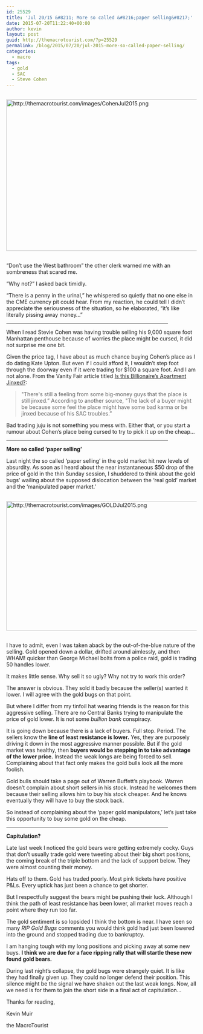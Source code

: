```yaml
---
id: 25529
title: 'Jul 20/15 &#8211; More so called &#8216;paper selling&#8217;'
date: 2015-07-20T11:22:40+00:00
author: kevin
layout: post
guid: http://themacrotourist.com/?p=25529
permalink: /blog/2015/07/20/jul-2015-more-so-called-paper-selling/
categories:
  - macro
tags:
  - gold
  - SAC
  - Steve Cohen
---
```


  <img src="http://themacrotourist.com/images/CohenJul2015.png" style="margin:30px auto;display:block;" alt="http://themacrotourist.com/images/CohenJul2015.png" width="600" height="400">

&#8220;Don&#8217;t use the West bathroom&#8221; the other clerk warned me with an sombreness that scared me.

&#8220;Why not?&#8221; I asked back timidly.

&#8220;There is a penny in the urinal,&#8221; he whispered so quietly that no one else in the CME currency pit could hear. From my reaction, he could tell I didn&#8217;t appreciate the seriousness of the situation, so he elaborated, &#8220;it&#8217;s like literally pissing away money&#8230;&#8221;

<hr size="3" width="85%" />

When I read Stevie Cohen was having trouble selling his 9,000 square foot Manhattan penthouse because of worries the place might be cursed, it did not surprise me one bit. 

Given the price tag, I have about as much chance buying Cohen&#8217;s place as I do dating Kate Upton. But even if I could afford it, I wouldn&#8217;t step foot through the doorway even if it were trading for $100 a square foot. And I am not alone. From the Vanity Fair article titled [Is this Billionaire&#8217;s Apartment Jinxed?](http://www.vanityfair.com/news/2015/07/steve-cohen-billionaires-apartment-jinxed?mbid=social_twitter):

> "There's still a feeling from some big-money guys that the place is still jinxed.” According to another source, "The lack of a buyer might be because some feel the place might have some bad karma or be jinxed because of his SAC troubles.”

Bad trading juju is not something you mess with. Either that, or you start a rumour about Cohen&#8217;s place being cursed to try to pick it up on the cheap&#8230; 

<hr size="3" width="85%" />

**More so called &#8216;paper selling&#8217;**

Last night the so called &#8216;paper selling&#8217; in the gold market hit new levels of absurdity. As soon as I heard about the near instantaneous $50 drop of the price of gold in the thin Sunday session, I shuddered to think about the gold bugs&#8217; wailing about the supposed dislocation between the &#8216;real gold&#8217; market and the &#8216;manipulated paper market.&#8217;


  <img src="http://themacrotourist.com/images/GOLDJul2015.png" style="margin:30px auto;display:block;" alt="http://themacrotourist.com/images/GOLDJul2015.png" width="600" height="342">

I have to admit, even I was taken aback by the out-of-the-blue nature of the selling. Gold opened down a dollar, drifted around aimlessly, and then WHAM! quicker than George Michael bolts from a police raid, gold is trading 50 handles lower. 

It makes little sense. Why sell it so ugly? Why not try to work this order? 

The answer is obvious. They sold it badly because the seller(s) wanted it lower. I will agree with the gold bugs on that point.

But where I differ from my tinfoil hat wearing friends is the reason for this aggressive selling. There are no Central Banks trying to manipulate the price of gold lower. It is not some _bullion bank_ conspiracy. 

It is going down because there is a lack of buyers. Full stop. Period. The sellers know the **line of least resistance is lower.** Yes, they are purposely driving it down in the most aggressive manner possible. But if the gold market was healthy, then **buyers would be stepping in to take advantage of the lower price.** Instead the weak longs are being forced to sell. Complaining about that fact only makes the gold bulls look all the more foolish. 

Gold bulls should take a page out of Warren Buffett&#8217;s playbook. Warren doesn&#8217;t complain about short sellers in his stock. Instead he welcomes them because their selling allows him to buy his stock cheaper. And he knows eventually they will have to buy the stock back. 

So instead of complaining about the &#8216;paper gold manipulators,&#8217; let&#8217;s just take this opportunity to buy some gold on the cheap. 

<hr size="3" width="85%" />

**Capitulation?**

Late last week I noticed the gold bears were getting extremely cocky. Guys that don&#8217;t usually trade gold were tweeting about their big short positions, the coming break of the triple bottom and the lack of support below. They were almost counting their money.

Hats off to them. Gold has traded poorly. Most pink tickets have positive P&Ls. Every uptick has just been a chance to get shorter.

But I respectfully suggest the bears might be pushing their luck. Although I think the path of least resistance has been lower, all market moves reach a point where they run too far.

The gold sentiment is so lopsided I think the bottom is near. I have seen so many _RIP Gold Bugs_ comments you would think gold had just been lowered into the ground and stopped trading due to bankruptcy. 

I am hanging tough with my long positions and picking away at some new buys. **I think we are due for a face ripping rally that will startle these new found gold bears.** 

During last night&#8217;s collapse, the gold bugs were strangely quiet. It is like they had finally given up. They could no longer defend their position. This silence might be the signal we have shaken out the last weak longs. Now, all we need is for them to join the short side in a final act of capitulation&#8230;

Thanks for reading,
  
Kevin Muir
  
the MacroTourist
